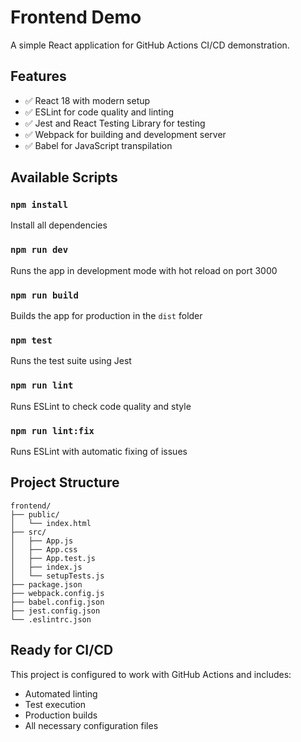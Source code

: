 # Frontend Demo

A simple React application for GitHub Actions CI/CD demonstration.

## Features

-   ✅ React 18 with modern setup
-   ✅ ESLint for code quality and linting
-   ✅ Jest and React Testing Library for testing
-   ✅ Webpack for building and development server
-   ✅ Babel for JavaScript transpilation

## Available Scripts

### `npm install`

Install all dependencies

### `npm run dev`

Runs the app in development mode with hot reload on port 3000

### `npm run build`

Builds the app for production in the `dist` folder

### `npm test`

Runs the test suite using Jest

### `npm run lint`

Runs ESLint to check code quality and style

### `npm run lint:fix`

Runs ESLint with automatic fixing of issues

## Project Structure

```
frontend/
├── public/
│   └── index.html
├── src/
│   ├── App.js
│   ├── App.css
│   ├── App.test.js
│   ├── index.js
│   └── setupTests.js
├── package.json
├── webpack.config.js
├── babel.config.json
├── jest.config.json
└── .eslintrc.json
```

## Ready for CI/CD

This project is configured to work with GitHub Actions and includes:

-   Automated linting
-   Test execution
-   Production builds
-   All necessary configuration files
